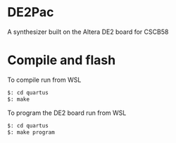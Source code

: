 # DE2Pac
A synthesizer built on the Altera DE2 board for CSCB58

# Compile and flash

To compile run from WSL
```bash
$: cd quartus
$: make
```

To program the DE2 board run from WSL
```bash
$: cd quartus
$: make program
```
